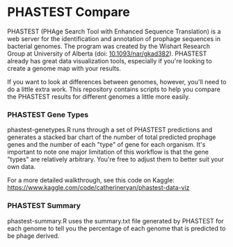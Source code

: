 # PHASTEST Compare
PHASTEST (PHAge Search Tool with Enhanced Sequence Translation) is a web server for the identification and annotation of prophage sequences in bacterial genomes. The program was created by the Wishart Research Group at University of Alberta (doi: [10.1093/nar/gkad382](https://doi.org/10.1093/nar/gkad382)). 
PHASTEST already has great data visualization tools, especially if you're looking to create a genome map with your results.

If you want to look at differences between genomes, however, you'll need to do a little extra work. This repository contains scripts to help you compare the PHASTEST results for different genomes a little more easily.

### PHASTEST Gene Types
phastest-genetypes.R runs through a set of PHASTEST predictions and generates a stacked bar chart of the number of total predicted prophage genes and the number of each "type" of gene for each organism. It's important to note one major limitation of this workflow is that the gene "types" are relatively arbitrary. You're free to adjust them to better suit your own data.

For a more detailed walkthrough, see this code on Kaggle: https://www.kaggle.com/code/catherineryan/phastest-data-viz


### PHASTEST Summary
phastest-summary.R uses the summary.txt file generated by PHASTEST for each genome to tell you the percentage of each genome that is predicted to be phage derived.
